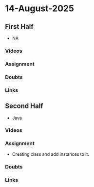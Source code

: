 # 14-August-2025

## First Half
- NA
### Videos

### Assignment

### Doubts

### Links


## Second Half
- Java

### Videos
 

### Assignment
- Creating class and add instances to it.

### Doubts

### Links
